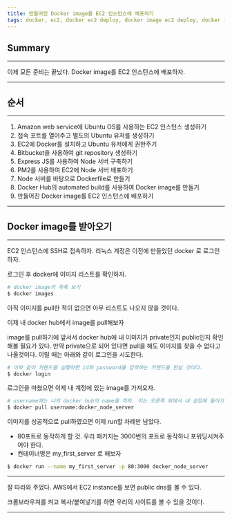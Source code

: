 ```yaml
---
title: 만들어진 Docker image를 EC2 인스턴스에 배포하기
tags: docker, ec2, docker ec2 deploy, docker image ec2 deploy, docker image ubuntu deploy, docker ec2 배포
---
```


## Summary
---------------------
 이제 모든 준비는 끝났다. Docker image를 EC2 인스턴스에 배포하자.

---------------------

## 순서
---------------------
1. Amazon web service에 Ubuntu OS를 사용하는 EC2 인스턴스 생성하기
1. 접속 포트를 열어주고 별도의 Ubuntu 유저를 생성하기
1. EC2에 Docker를 설치하고 Ubuntu 유저에게 권한주기
1. Bitbucket을 사용하여 git repository 생성하기
1. Express JS를 사용하여 Node 서버 구축하기
1. PM2를 사용하여 EC2에 Node 서버 배포하기
1. Node 서버를 바탕으로 Dockerfile로 만들기
1. Docker Hub의 automated build를 사용하여 Docker image를 만들기
1. 만들어진 Docker image를 EC2 인스턴스에 배포하기

---------------------

## Docker image를 받아오기
---------------------
 EC2 인스턴스에 SSH로 접속하자. 리눅스 계정은 이전에 만들었던 docker 로 로그인하자.

 로그인 후 docker에 이미지 리스트를 확인하자.

 ```bash
 # docker image의 목록 보기
 $ docker images
 ```

 아직 이미지를 pull한 적이 없으면 아무 리스트도 나오지 않을 것이다.

 이제 내 docker hub에서 image를 pull해보자

 image를 pull하기에 앞서서 docker hub에 내 이미지가 private인지 public인지 확인해볼 필요가 있다. 
 만약 private으로 되어 있다면 pull을 해도 이미지를 찾을 수 없다고 나올것이다.
 이럴 때는 아래와 같이 로그인을 시도한다.

 ```bash
 # 이와 같이 커맨드를 실행하면 id와 password를 입력하는 커맨드를 만날 것이다.
 $ docker login
 ```

 로그인을 마쳤으면 이제 내 계정에 있는 image를 가져오자.

 ```bash
 # username에는 나의 docker hub의 name을 적자. 이는 오른쪽 위에서 내 설정에 들어가면 볼 수 있다.
 $ docker pull username:docker_node_server
 ```

 이미지를 성공적으로 pull하였으면 이제 run할 차례만 남았다.

 - 80포트로 동작하게 할 것. 우리 패키지는 3000번의 포트로 동작하니 포워딩시켜주어야 한다.
 - 컨테이너명은 my\_first\_server 로 해보자

 ```bash
 $ docker run --name my_first_server -p 80:3000 docker_node_server
 ```

 ---------------------
 잘 따라와 주었다. AWS에서 EC2 instance를 보면 public dns를 볼 수 있다.

 크롬브라우져를 켜고 복사/붙여넣기를 하면 우리의 사이트를 볼 수 있을 것이다.
 

---------------------